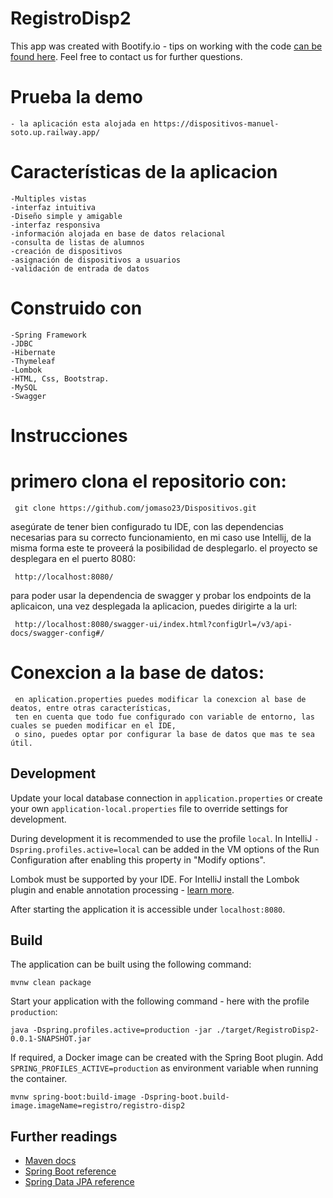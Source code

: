 # RegistroDisp2


This app was created with Bootify.io - tips on working with the code [can be found here](https://bootify.io/next-steps/).
Feel free to contact us for further questions.

# Prueba la demo
	- la aplicación esta alojada en https://dispositivos-manuel-soto.up.railway.app/

# Características de la aplicacion
	-Multiples vistas
	-interfaz intuitiva
	-Diseño simple y amigable
	-interfaz responsiva
	-información alojada en base de datos relacional
	-consulta de listas de alumnos
	-creación de dispositivos	
	-asignación de dispositivos a usuarios
	-validación de entrada de datos

# Construido con
	-Spring Framework
	-JDBC
	-Hibernate
	-Thymeleaf
	-Lombok
	-HTML, Css, Bootstrap.
	-MySQL
	-Swagger

# Instrucciones
	
# primero clona el repositorio con:
	 git clone https://github.com/jomaso23/Dispositivos.git	

asegúrate de tener bien configurado tu  IDE, con las dependencias necesarias para su correcto funcionamiento, en mi caso use Intellij, de la misma forma este te proveerá la posibilidad de desplegarlo.
el proyecto se desplegara en el puerto 8080:

	 http://localhost:8080/

para poder usar la dependencia de swagger y probar los endpoints de la aplicaicon, una vez desplegada la aplicacion, puedes dirigirte a la url:

	 http://localhost:8080/swagger-ui/index.html?configUrl=/v3/api-docs/swagger-config#/

# Conexcion a la base de datos:
	
	 en aplication.properties puedes modificar la conexcion al base de deatos, entre otras características,
	 ten en cuenta que todo fue configurado con variable de entorno, las cuales se pueden modificar en el IDE,
	 o sino, puedes optar por configurar la base de datos que mas te sea útil.


## Development

Update your local database connection in `application.properties` or create your own `application-local.properties` file to override
settings for development.

During development it is recommended to use the profile `local`. In IntelliJ `-Dspring.profiles.active=local` can be
added in the VM options of the Run Configuration after enabling this property in "Modify options".

Lombok must be supported by your IDE. For IntelliJ install the Lombok plugin and enable annotation processing -
[learn more](https://bootify.io/next-steps/spring-boot-with-lombok.html).

After starting the application it is accessible under `localhost:8080`.

## Build

The application can be built using the following command:

```
mvnw clean package
```

Start your application with the following command - here with the profile `production`:

```
java -Dspring.profiles.active=production -jar ./target/RegistroDisp2-0.0.1-SNAPSHOT.jar
```

If required, a Docker image can be created with the Spring Boot plugin. Add `SPRING_PROFILES_ACTIVE=production` as
environment variable when running the container.

```
mvnw spring-boot:build-image -Dspring-boot.build-image.imageName=registro/registro-disp2
```

## Further readings

* [Maven docs](https://maven.apache.org/guides/index.html)  
* [Spring Boot reference](https://docs.spring.io/spring-boot/docs/current/reference/htmlsingle/)  
* [Spring Data JPA reference](https://docs.spring.io/spring-data/jpa/reference/jpa.html)
